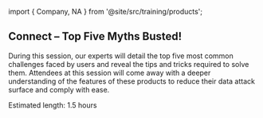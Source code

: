import { Company, NA } from '@site/src/training/products';

## <Company /> Connect – Top Five <NA /> Myths Busted!

During this session, our experts will detail the top five most common challenges faced by <NA /> users and reveal the tips and tricks required to solve them. Attendees at this session will come away with a deeper understanding of the features of these products to reduce their data attack surface and comply with ease.

Estimated length:  1.5 hours
